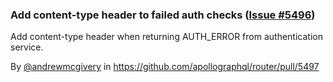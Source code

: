 ### Add content-type header to failed auth checks ([Issue #5496](https://github.com/apollographql/router/issues/5496))

Add content-type header when returning AUTH_ERROR from authentication service.

By [@andrewmcgivery](https://github.com/andrewmcgivery) in https://github.com/apollographql/router/pull/5497
